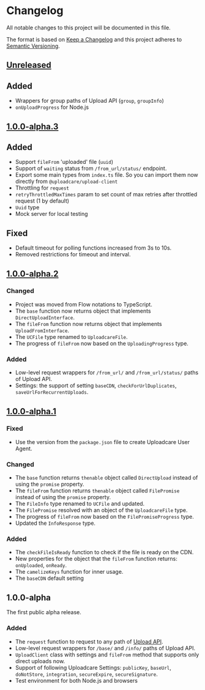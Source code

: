 # Changelog

All notable changes to this project will be documented in this file.

The format is based on [Keep a Changelog](http://keepachangelog.com/en/1.0.0/)
and this project adheres to [Semantic Versioning](http://semver.org/spec/v2.0.0.html).

## [Unreleased]

## Added

* Wrappers for group paths of Upload API (`group`, `groupInfo`)
* `onUploadProgress` for Node.js

[Unreleased]: https://github.com/uploadcare/uploadcare-upload-client/compare/v1.0.0-alpha.3...HEAD

## [1.0.0-alpha.3]

## Added

* Support `fileFrom` 'uploaded' file (`uuid`)
* Support of `waiting` status from `/from_url/status/` endpoint.
* Export some main types from `index.ts` file.
  So you can import them now directly from `@uploadcare/upload-client`
* Throttling for `request`
* `retryThrottledMaxTimes` param to set count of max retries after throttled request (1 by default)
* `Uuid` type
* Mock server for local testing

## Fixed

* Default timeout for polling functions increased from 3s to 10s.
* Removed restrictions for timeout and interval.

[1.0.0-alpha.3]: https://github.com/uploadcare/uploadcare-upload-client/compare/v1.0.0-alpha.2...v1.0.0-alpha.3

## [1.0.0-alpha.2]

### Changed

* Project was moved from Flow notations to TypeScript.
* The `base` function now returns object that implements `DirectUploadInterface`.
* The `fileFrom` function now returns object that implements `UploadFromInterface`.
* The `UCFile` type renamed to `UploadcareFile`.
* The progress of `fileFrom` now based on the `UploadingProgress` type.

### Added

* Low-level request wrappers for `/from_url/` and `/from_url/status/` paths of Upload API.
* Settings: the support of setting `baseCDN`, `checkForUrlDuplicates`, `saveUrlForRecurrentUploads`.

[1.0.0-alpha.2]: https://github.com/uploadcare/uploadcare-upload-client/compare/v1.0.0-alpha.1...v1.0.0-alpha.2

## [1.0.0-alpha.1]

### Fixed

* Use the version from the `package.json` file to create Uploadcare User Agent.

### Changed

* The `base` function returns `thenable` object called `DirectUpload`
  instead of using the `promise` property.
* The `fileFrom` function returns `thenable` object called `FilePromise`
  instead of using the `promise` property.
* The `FileInfo` type renamed to `UCFile` and updated.
* The `FilePromise` resolved with an object of the `UploadcareFile` type.
* The progress of `fileFrom` now based on the `FilePromiseProgress` type.
* Updated the `InfoResponse` type.

### Added

* The `checkFileIsReady` function to check if the file is ready on the CDN.
* New properties for the object that the `fileFrom` function returns:
  `onUploaded`, `onReady`.
* The `camelizeKeys` function for inner usage.
* The `baseCDN` default setting

[1.0.0-alpha.1]: https://github.com/uploadcare/uploadcare-upload-client/compare/v1.0.0-alpha...v1.0.0-alpha.1

## 1.0.0-alpha

The first public alpha release.

### Added

* The `request` function to request to any path of [Upload API][upload-api].
* Low-level request wrappers for `/base/` and `/info/` paths of Upload API.
* `UploadClient` class with settings and `fileFrom` method that supports
  only direct uploads now.
* Support of following Uploadcare Settings: `publicKey`, `baseUrl`,
  `doNotStore`, `integration`, `secureExpire`, `secureSignature`.
* Test environment for both Node.js and browsers

[upload-api]: https://uploadcare.com/docs/api_reference/upload/
